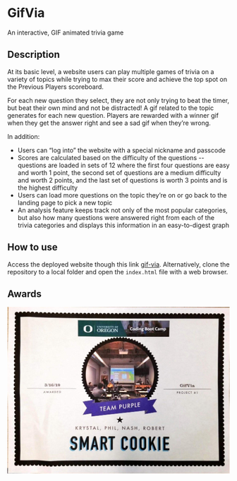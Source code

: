 # GifVia
An interactive, GIF animated trivia game

## Description

At its basic level, a website users can play multiple games of trivia on a variety of topics while trying to max their score and achieve the top spot on the Previous Players scoreboard.

For each new question they select, they are not only trying to beat the timer, but beat their own mind and not be distracted! A gif related to the topic generates for each new question. Players are rewarded with a winner gif when they get the answer right and see a sad gif when they’re wrong.

In addition:
- Users can “log into” the website with a special nickname and passcode
- Scores are calculated based on the difficulty of the questions -- questions are loaded in sets of 12 where the first four questions are easy and worth 1 point, the second set of questions are a medium difficulty and worth 2 points, and the last set of questions is worth 3 points and is the highest difficulty
- Users can load more questions on the topic they’re on or go back to the landing page to pick a new topic
- An analysis feature keeps track not only of the most popular categories, but also how many questions were answered right from each of the trivia categories and displays this information in an easy-to-digest graph

## How to use
Access the deployed website though this link [gif-via](https://robjpar.github.io/gif-via/). Alternatively, clone the repository to a local folder and open the `index.html` file with a web browser.

## Awards

![Smart Cookie](smart-cookie.jpg)